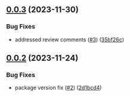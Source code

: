 ## [0.0.3](https://github.com/IBM/data-product-exchange-node-sdk/compare/v0.0.2...v0.0.3) (2023-11-30)


### Bug Fixes

* addressed review comments ([#3](https://github.com/IBM/data-product-exchange-node-sdk/issues/3)) ([35bf26c](https://github.com/IBM/data-product-exchange-node-sdk/commit/35bf26ce536fd168c3b1d4c02ddd68d41dcb3184))

## [0.0.2](https://github.com/IBM/data-product-exchange-node-sdk/compare/v0.0.1...v0.0.2) (2023-11-24)


### Bug Fixes

* package version fix ([#2](https://github.com/IBM/data-product-exchange-node-sdk/issues/2)) ([2d1bcd4](https://github.com/IBM/data-product-exchange-node-sdk/commit/2d1bcd48210b6402e2e07da323a5ddd2120a6f63))
